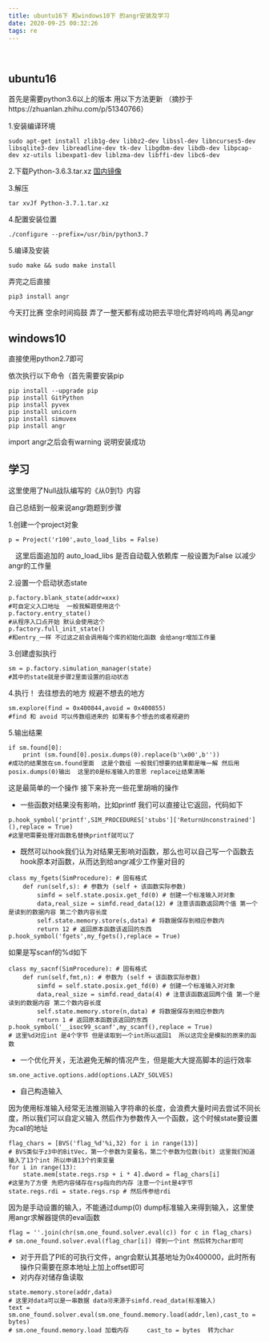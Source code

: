 ```yaml
---
title: ubuntu16下 和windows10下 的angr安装及学习
date: 2020-09-25 00:32:26
tags: re
---
```


​	<!-- more -->

## ubuntu16

首先是需要python3.6以上的版本 用以下方法更新 （摘抄于https://zhuanlan.zhihu.com/p/51340766）

1.安装编译环境

```
sudo apt-get install zlib1g-dev libbz2-dev libssl-dev libncurses5-dev libsqlite3-dev libreadline-dev tk-dev libgdbm-dev libdb-dev libpcap-dev xz-utils libexpat1-dev liblzma-dev libffi-dev libc6-dev
```

2.下载Python-3.6.3.tar.xz  [国内镜像](http://mirrors.sohu.com/python/3.6.3/)

3.解压

```
tar xvJf Python-3.7.1.tar.xz
```

4.配置安装位置

```
./configure --prefix=/usr/bin/python3.7
```

5.编译及安装

```
sudo make && sudo make install
```

 弄完之后直接

```
pip3 install angr
```

 

今天打比赛 空余时间捣鼓 弄了一整天都有成功把去平坦化弄好呜呜呜 再见angr

## windows10

直接使用python2.7即可

依次执行以下命令（首先需要安装pip

```
pip install --upgrade pip
pip install GitPython
pip install pyvex
pip install unicorn
pip install simuvex
pip install angr  
```

import angr之后会有warning 说明安装成功

###  

## 学习

这里使用了Null战队编写的《从0到1》内容

自己总结到一般来说angr跑题到步骤

1.创建一个project对象 

```
p = Project('r100',auto_load_libs = False)
```

　这里后面追加的 auto_load_libs 是否自动载入依赖库 一般设置为False 以减少angr的工作量

2.设置一个启动状态state

```
p.factory.blank_state(addr=xxx)
#可自定义入口地址  一般我解题使用这个
p.factory.entry_state()
#从程序入口点开始 默认会使用这个
p.factory.full_init_state()
#和entry_一样 不过这之前会调用每个库的初始化函数 会给angr增加工作量
```

3.创建虚拟执行

```
sm = p.factory.simulation_manager(state)
#其中的state就是步骤2里面设置的启动状态
```

4.执行！ 去往想去的地方 规避不想去的地方

```
sm.explore(find = 0x400844,avoid = 0x400855)
#find 和 avoid 可以传数组进来的 如果有多个想去的或者规避的
```

5.输出结果

```
if sm.found[0]:
    print (sm.found[0].posix.dumps(0).replace(b'\x00',b''))
#成功的结果放在sm.found里面  这是个数组 一般我们想要的结果都是唯一解 然后用posix.dumps(0)输出  这里的0是标准输入的意思 replace让结果清晰
```

这是最简单的一个操作 接下来补充一些花里胡哨的操作

- 一些函数对结果没有影响，比如printf 我们可以直接让它返回，代码如下

```
p.hook_symbol('printf',SIM_PROCEDURES['stubs']['ReturnUnconstrained'](),replace = True)
#这里吧需要处理对函数名替换printf就可以了
```

- 既然可以hook我们认为对结果无影响对函数，那么也可以自己写一个函数去hook原本对函数，从而达到给angr减少工作量对目的

```
class my_fgets(SimProcedure): # 固有格式
    def run(self,s): # 参数为 (self + 该函数实际参数)
        simfd = self.state.posix.get_fd(0) # 创建一个标准输入对对象
        data,real_size = simfd.read_data(12) # 注意该函数返回两个值 第一个是读到的数据内容 第二个数内容长度
        self.state.memory.store(s,data) # 将数据保存到相应参数内
        return 12 # 返回原本函数该返回的东西
p.hook_symbol('fgets',my_fgets(),replace = True)
```

如果是写scanf的%d如下

```
class my_sacnf(SimProcedure): # 固有格式
    def run(self,fmt,n): # 参数为 (self + 该函数实际参数)
        simfd = self.state.posix.get_fd(0) # 创建一个标准输入对对象
        data,real_size = simfd.read_data(4) # 注意该函数返回两个值 第一个是读到的数据内容 第二个数内容长度
        self.state.memory.store(n,data) # 将数据保存到相应参数内
        return 1 # 返回原本函数该返回的东西
p.hook_symbol('__isoc99_scanf',my_scanf(),replace = True)
# 这里%d对应int 是4个字节 但是读取到一个int所以返回1  所以这完全是模拟的原来的函数
```

- 一个优化开关，无法避免无解的情况产生，但是能大大提高脚本的运行效率

```
sm.one_active.options.add(options.LAZY_SOLVES)
```

- 自己构造输入

因为使用标准输入经常无法推测输入字符串的长度，会浪费大量时间去尝试不同长度，所以我们可以自定义输入 然后作为参数传入一个函数，这个时候state要设置为call的地址

```
flag_chars = [BVS('flag_%d'%i,32) for i in range(13)] 
# BVS类似于z3中的BitVec，第一个参数为变量名，第二个参数为位数(bit) 这里我们知道输入了13个int 所以申请13个约束变量
for i in range(13):
    state.mem[state.regs.rsp + i * 4].dword = flag_chars[i]
#这里为了方便 先把内容储存在rsp指向的内存 注意一个int是4字节
state.regs.rdi = state.regs.rsp # 然后传参给rdi
```

因为是手动设置的输入，不能通过dump(0) dump标准输入来得到输入，这里使用angr求解器提供的eval函数

```
flag = ''.join(chr(sm.one_found.solver.eval(c)) for c in flag_chars)
# sm.one_found.solver.eval(flag_char[i]) 得到一个int 然后转为char即可
```

-  对于开启了PIE的可执行文件，angr会默认其基地址为0x400000，此时所有操作只需要在原本地址上加上offset即可
- 对内存对储存鱼读取

```
state.memory.store(addr,data)
# 这里对data可以是一串数据 data🉑️来源于simfd.read_data(标准输入)
text = sm.one_found.solver.eval(sm.one_found.memory.load(addr,len),cast_to = bytes)
# sm.one_found.memory.load 加载内存     cast_to = bytes  转为char
```

 